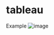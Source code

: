 # tableau

Example
![image](https://github.com/TylerWalje/tableau/assets/69978258/b02f391f-03a8-46a4-ad22-f6fd2a1fd07e)

